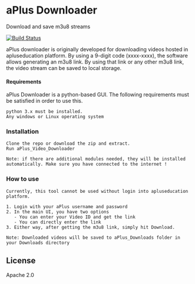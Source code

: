 # aPlus Downloader
Download and save m3u8 streams

[![Build Status](https://travis-ci.org/joemccann/dillinger.svg?branch=master)](https://travis-ci.org/joemccann/dillinger)

aPlus downloader is originally developed for downloading videos hosted in apluseducation platform. By using a 9-digit code (xxxx-xxxx), the software allows generating an m3u8 link. By using that link or any other m3u8 link, the video stream can be saved to local storage.
#### Requirements 
aPlus Downloader is a python-based GUI. The following requirements must be satisfied in order to use this.
```
python 3.x must be installed.
Any windows or Linux operating system
```

### Installation
```
Clone the repo or download the zip and extract.
Run aPlus_Video_Downloader

Note: if there are additional modules needed, they will be installed automatically. Make sure you have connected to the internet !
```

### How to use
```
Currently, this tool cannot be used without login into apluseducation platform.

1. Login with your aPlus username and password
2. In the main UI, you have two options
   - You can enter your Video ID and get the link
   - You can directly enter the link
3. Either way, after getting the m3u8 link, simply hit Download.

Note: Downloaded videos will be saved to aPlus_Downloads folder in your Downloads directory
```

## License

Apache 2.0